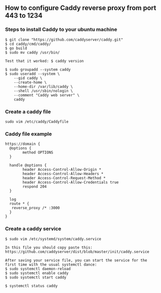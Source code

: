 ## How to configure Caddy reverse proxy from port 443 to 1234

### Steps to install Caddy to your ubuntu machine

```
$ git clone "https://github.com/caddyserver/caddy.git"
$ cd caddy/cmd/caddy/
$ go build
$ sudo mv caddy /usr/bin/

Test that it worked: $ caddy version

$ sudo groupadd --system caddy
$ sudo useradd --system \
    --gid caddy \
    --create-home \
    --home-dir /var/lib/caddy \
    --shell /usr/sbin/nologin \
    --comment "Caddy web server" \
    caddy
```

### Create a caddy file

`sudo vim /etc/caddy/Caddyfile`

### Caddy file example

```
https://domain {
  @options {
        method OPTIONS
  }

  handle @options {
        header Access-Control-Allow-Origin *
        header Access-Control-Allow-Headers *
        header Access-Control-Request-Method *
        header Access-Control-Allow-Credentials true
        respond 204
  }

  log
  route * {
   reverse_proxy /* :3000
  }
}
```

### Create a caddy service

```
$ sudo vim /etc/systemd/system/caddy.service

In this file you should copy paste this: https://github.com/caddyserver/dist/blob/master/init/caddy.service

After saving your service file, you can start the service for the first time with the usual systemctl dance:
$ sudo systemctl daemon-reload
$ sudo systemctl enable caddy
$ sudo systemctl start caddy

$ systemctl status caddy
```
